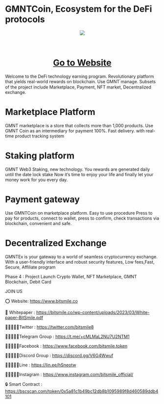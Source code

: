 # GMNTCoin, Ecosystem for the DeFi protocols
<div align="center"><img src="https://gmnt.org/wp-content/uploads/2024/02/cropped-231-1-removebg-preview.png" /><br />
</div>
<div align="center">
  <h1><br />
    <a href="https://www.gmnt.org/" target="_blank">Go to Website<br />
    </a></h1>
</div>
Welcome to the DeFi technology earning program. Revolutionary platform that yields real-world rewards on blockchain. Use GMNT  ์manage. Subsets of the project include Marketplace, Payment, NFT market, Decentralized exchange.

# Marketplace Platform
GMNT marketplace is a store that collects more than 1,000 products. Use GMNT Coin as an intermediary for payment 100%. Fast delivery. with real-time product tracking system

# Staking platform
GMNT Web3 Staking, new technology. You rewards are generated daily until the date lock stake Now it’s time to enjoy your life and finally let your money work for you every day.

# Payment gateway
Use GMNTCoin on marketplace platform. Easy to use procedure Press to pay for products, connect to wallet, press to confirm, check transactions via blockchain, convenient and safe.

# Decentralized Exchange
GMNTEx is your gateway to a world of seamless cryptocurrency exchange. With a user-friendly interface and robust security features, Low fees,Fast, Secure, Affiliate program

Phase 4 : Project Launch Crypto Wallet, NFT Marketplace, GMNT Blockchain, Debit Card

JOIN US

⭕ Website: https://www.bitsmile.co

📄 Whitepaper : https://bitsmile.co/wp-content/uploads/2023/03/White-paper-BitSmile.pdf

👨🏿‍🤝‍👨🏿Twitter : https://twitter.com/bitsmile8

👨🏿‍🤝‍👨🏿Telegram Group : https://t.me/+cMLMaL2NU7U2NTM1

👨🏿‍🤝‍👨🏿Facebook : https://www.facebook.com/bitsmile.token

👨🏿‍🤝‍👨🏿Discord Group : https://discord.gg/V6G4Wwuf

👨🏿‍🤝‍👨🏿Line : https://lin.ee/hSneotw

👨🏿‍🤝‍👨🏿Instagram : https://www.instagram.com/bitsmile_official/

🔒 Smart Contract : https://bscscan.com/token/0x5a81c1b49bc12db8b1095989f8d460589ddb4101

